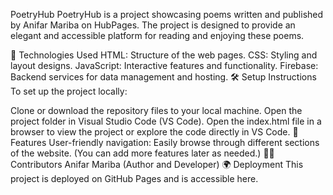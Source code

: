 PoetryHub
PoetryHub is a project showcasing poems written and published by Anifar Mariba on HubPages. The project is designed to provide an elegant and accessible platform for reading and enjoying these poems.

🚀 Technologies Used
HTML: Structure of the web pages.
CSS: Styling and layout designs.
JavaScript: Interactive features and functionality.
Firebase: Backend services for data management and hosting.
🛠️ Setup Instructions
To set up the project locally:

Clone or download the repository files to your local machine.
Open the project folder in Visual Studio Code (VS Code).
Open the index.html file in a browser to view the project or explore the code directly in VS Code.
🌟 Features
User-friendly navigation: Easily browse through different sections of the website.
(You can add more features later as needed.)
👩‍💻 Contributors
Anifar Mariba (Author and Developer)
🌍 Deployment
This project is deployed on GitHub Pages and is accessible here.


